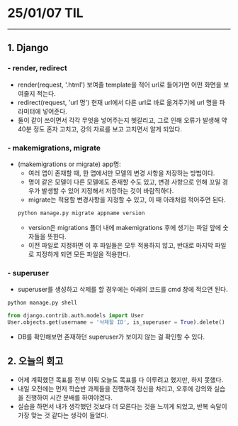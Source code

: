 # 25/01/07 TIL
----
## 1. Django
### - render, redirect
  - render(request, '.html')
    보여줄 template을 적어 url로 들어가면 어떤 화면을 보여줄지 적는다.
  - redirect(request, 'url 명')
    현재 url에서 다른 url로 바로 옮겨주기에 url 명을 파라미터에 넣어준다.
  - 둘이 같이 쓰이면서 각각 무엇을 넣어주는지 헷갈리고, 그로 인해 오류가 발생해 약 40분 정도 혼자 고치고, 강의 자료를 보고 고치면서 알게 되었다.

### - makemigrations, migrate
  - (makemigrations or migrate) app명:
    - 여러 앱이 존재할 때, 한 앱에서만 모델의 변경 사항을 저장하는 방법이다.
    - 명이 같은 모델이 다른 모델에도 존재할 수도 있고, 변경 사항으로 인해 꼬일 경우가 발생할 수 있어 지정해서 저장하는 것이 바람직하다.
    - migrate는 적용할 변경사항을 지정할 수 있고, 이 때 아래처럼 적어주면 된다. 
    ```python
    python manage.py migrate appname version
    ```
    - version은 migrations 폴더 내에 makemigrations 후에 생기는 파일 앞에 숫자들을 뜻한다.
    - 이전 파일로 지정하면 이 후 파일들은 모두 적용하지 않고, 반대로 마지막 파일로 지정하게 되면 모든 파일을 적용한다.

### - superuser
  - superuser를 생성하고 삭제를 할 경우에는 아래의 코드를 cmd 창에 적으면 된다.
  ```python
  python manage.py shell

  from django.contrib.auth.models import User
  User.objects.get(username = '삭제할 ID', is_superuser = True).delete()
  ```
  - DB를 확인해보면 존재하던 superuser가 보이지 않는 걸 확인할 수 있다. 


## 2. 오늘의 회고
  - 어제 계획했던 목표를 전부 이뤄 오늘도 목표를 다 이루려고 했지만, 하지 못했다.
  - 내일 오전에는 먼저 학습반 과제들을 진행하여 정신을 차리고, 오후에 강의와 실습을 진행하여 시간 분배를 하여야겠다.
  - 실습을 하면서 내가 생각했던 것보다 더 모른다는 것을 느끼게 되었고, 반복 숙달이 가장 맞는 것 같다는 생각이 들었다.